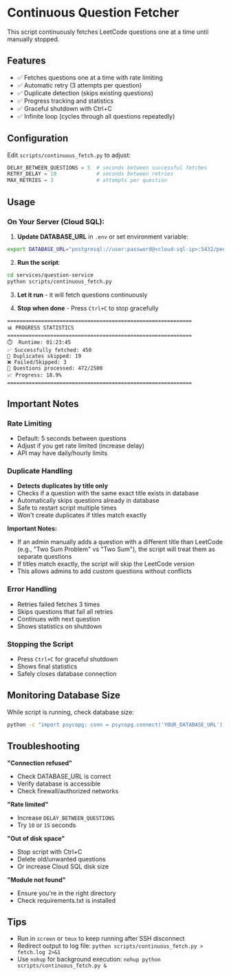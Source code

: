 # Continuous Question Fetcher

This script continuously fetches LeetCode questions one at a time until manually stopped.

## Features
- ✅ Fetches questions one at a time with rate limiting
- ✅ Automatic retry (3 attempts per question)
- ✅ Duplicate detection (skips existing questions)
- ✅ Progress tracking and statistics
- ✅ Graceful shutdown with Ctrl+C
- ✅ Infinite loop (cycles through all questions repeatedly)

## Configuration

Edit `scripts/continuous_fetch.py` to adjust:
```python
DELAY_BETWEEN_QUESTIONS = 5  # seconds between successful fetches
RETRY_DELAY = 10             # seconds between retries
MAX_RETRIES = 3              # attempts per question
```

## Usage

### On Your Server (Cloud SQL):

1. **Update DATABASE_URL** in `.env` or set environment variable:
```bash
export DATABASE_URL="postgresql://user:password@<cloud-sql-ip>:5432/peerprep_questions"
```

2. **Run the script**:
```bash
cd services/question-service
python scripts/continuous_fetch.py
```

3. **Let it run** - it will fetch questions continuously

4. **Stop when done** - Press `Ctrl+C` to stop gracefully
```
============================================================
📊 PROGRESS STATISTICS
============================================================
⏱️  Runtime: 01:23:45
✅ Successfully fetched: 450
🔁 Duplicates skipped: 19
❌ Failed/Skipped: 3
📝 Questions processed: 472/2500
📈 Progress: 18.9%
============================================================
```

## Important Notes

### Rate Limiting
- Default: 5 seconds between questions
- Adjust if you get rate limited (increase delay)
- API may have daily/hourly limits

### Duplicate Handling
- **Detects duplicates by title only**
- Checks if a question with the same exact title exists in database
- Automatically skips questions already in database
- Safe to restart script multiple times
- Won't create duplicates if titles match exactly

**Important Notes:**
- If an admin manually adds a question with a different title than LeetCode (e.g., "Two Sum Problem" vs "Two Sum"), the script will treat them as separate questions
- If titles match exactly, the script will skip the LeetCode version
- This allows admins to add custom questions without conflicts

### Error Handling
- Retries failed fetches 3 times
- Skips questions that fail all retries
- Continues with next question
- Shows statistics on shutdown

### Stopping the Script
- Press `Ctrl+C` for graceful shutdown
- Shows final statistics
- Safely closes database connection

## Monitoring Database Size

While script is running, check database size:
```bash
python -c "import psycopg; conn = psycopg.connect('YOUR_DATABASE_URL'); cur = conn.cursor(); cur.execute('SELECT pg_size_pretty(pg_database_size(current_database()))'); print('Size:', cur.fetchone()[0]); conn.close()"
```

## Troubleshooting

**"Connection refused"**
- Check DATABASE_URL is correct
- Verify database is accessible
- Check firewall/authorized networks

**"Rate limited"**
- Increase `DELAY_BETWEEN_QUESTIONS`
- Try `10` or `15` seconds

**"Out of disk space"**
- Stop script with Ctrl+C
- Delete old/unwanted questions
- Or increase Cloud SQL disk size

**"Module not found"**
- Ensure you're in the right directory
- Check requirements.txt is installed

## Tips

- Run in `screen` or `tmux` to keep running after SSH disconnect
- Redirect output to log file: `python scripts/continuous_fetch.py > fetch.log 2>&1`
- Use `nohup` for background execution: `nohup python scripts/continuous_fetch.py &`
